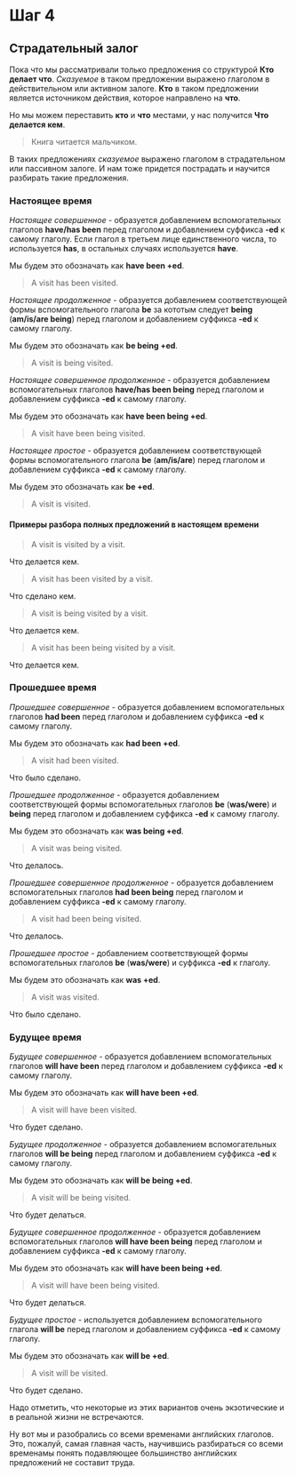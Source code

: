 # Шаг 4

## Страдательный залог

Пока что мы рассматривали только предложения со структурой
__Кто делает что__. _Сказуемое_ в таком предложении выражено
глаголом в действительном или активном залоге.
__Кто__ в таком предложении является источником действия, которое
направлено на __что__.

Но мы можем переставить __кто__ и __что__ местами, у нас получится
__Что делается кем__.

> Книга читается мальчиком.

В таких предложениях _сказуемое_ выражено глаголом в страдательном
или пассивном залоге. И нам тоже придется пострадать и научится
разбирать такие предложения.

### Настоящее время

_Настоящее совершенное_ - образуется добавлением вспомогательных
глаголов __have/has been__ перед глаголом и добавлением суффикса __-ed__ к самому глаголу.
Если глагол в третьем лице единственного числа, то используется __has__,
в остальных случаях используется __have__.

Мы будем это обозначать как __have been +ed__.

> A visit has been visited.

_Настоящее продолженное_ - образуется добавлением соответствующей формы вспомогательного
глагола __be__ за кототым следует __being__ (__am/is/are being__) перед глаголом и
добавлением суффикса __-ed__ к самому глаголу.

Мы будем это обозначать как __be being +ed__.

> A visit is being visited.

_Настоящее совершенное продолженное_ - образуется добавлением вспомогательных
глаголов __have/has been being__ перед глаголом и добавлением суффикса __-ed__ к самому глаголу.

Мы будем это обозначать как __have been being +ed__.

> A visit have been being visited.


_Настоящее простое_ - образуется добавлением соответствующей формы вспомогательного
глагола __be__  (__am/is/are__) перед глаголом и
добавлением суффикса __-ed__ к самому глаголу.

Мы будем это обозначать как __be +ed__.

> A visit is visited.

#### Примеры разбора полных предложений в настоящем времени

> A visit is visited by a visit.

Что делается кем.

> A visit has been visited by a visit.

Что сделано кем.

> A visit is being visited by a visit.

Что делается кем.

> A visit has been being visited by a visit.

Что делается кем.

### Прошедшее время

_Прошедшее совершенное_ - образуется добавлением вспомогательных
глаголов __had been__ перед глаголом и добавлением суффикса __-ed__ к самому глаголу.

Мы будем это обозначать как __had been +ed__.

> A visit had been visited.

Что было сделано.

_Прошедшее продолженное_ - образуется добавлением соответствующей формы вспомогательных
глаголов __be__ (__was/were__) и __being__ перед глаголом и добавлением суффикса __-ed__
к самому глаголу.

Мы будем это обозначать как __was being +ed__.

> A visit was being visited.

Что делалось.

_Прошедшее совершенное продолженное_ - образуется добавлением вспомогательных
глаголов __had been being__ перед глаголом и добавлением суффикса __-ed__ к самому глаголу.

> A visit had been being visited.

Что делалось.

_Прошедшее простое_ - добавлением соответствующей формы вспомогательных
глаголов __be__ (__was/were__) и суффикса __-ed__ к глаголу.

Мы будем это обозначать как __was +ed__.

> A visit was visited.

Что было сделано.

### Будущее время

_Будущее совершенное_ - образуется добавлением вспомогательных
глаголов __will have been__ перед глаголом и добавлением суффикса __-ed__ к самому глаголу.

Мы будем это обозначать как __will have been +ed__.

> A visit will have been visited.

Что будет сделано.

_Будущее продолженное_ - образуется добавлением вспомогательных
глаголов __will be being__ перед глаголом и добавлением суффикса __-ed__ к самому глаголу.

Мы будем это обозначать как __will be being +ed__.

> A visit will be being visited.

Что будет делаться.

_Будущее совершенное продолженное_ - образуется добавлением вспомогательных
глаголов __will have been being__ перед глаголом и добавлением суффикса __-ed__ к самому глаголу.

Мы будем это обозначать как __will have been being +ed__.

> A visit will have been being visited.

Что будет делаться.

_Будущее простое_ - используется добавлением вспомогательного глагола
__will be__ перед глаголом и добавлением суффикса __-ed__ к самому глаголу.

Мы будем это обозначать как __will be +ed__.

> A visit will be visited.

Что будет сделано.

Надо отметить, что некоторые из этих вариантов очень экзотические и в реальной жизни не встречаются.

Ну вот мы и разобрались со всеми временами английских глаголов.
Это, пожалуй, самая главная часть, научившись разбираться со всеми временамы
понять подавляющее большинство английских предложений не составит труда.